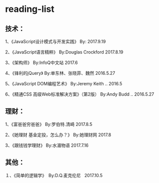 # reading-list

## 技术：

1、《JavaScript设计模式与开发实践》 By:  2017.9.19

2、《JavaScript语言精粹》 By:Douglas Crockford  2017.8.19

3、《架构师》 By:InfoQ中文站  2017.6

4、《锋利的jQuery》 By:单东林、张晓菲、魏然   2016.5.27

5、《JavaScript DOM编程艺术》 By:Jeremy Keith ..   2016.5

6、《精通CSS 高级Web标准解决方案》（第2版） By:Andy Budd ..  2016.5.27


## 理财：

1、《富爸爸穷爸爸》 By:罗伯特.清崎   2017.8.5

2、《她理财 基金定投，怎么办？》 By:她理财网   2017.8

3、《跟钱钱学理财》 By:水湄物语   2017.7.16


## 其他：

１、《简单的逻辑学》　By:D.Q.麦克伦尼   2017.10.5
